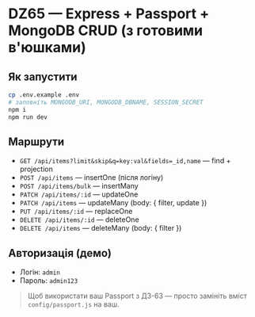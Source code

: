 # DZ65 — Express + Passport + MongoDB CRUD (з готовими в'юшками)

## Як запустити
```bash
cp .env.example .env
# заповніть MONGODB_URI, MONGODB_DBNAME, SESSION_SECRET
npm i
npm run dev
```

## Маршрути
- `GET /api/items?limit&skip&q=key:val&fields=_id,name` — find + projection
- `POST /api/items` — insertOne (після логіну)
- `POST /api/items/bulk` — insertMany
- `PATCH /api/items/:id` — updateOne
- `PATCH /api/items` — updateMany (body: { filter, update })
- `PUT /api/items/:id` — replaceOne
- `DELETE /api/items/:id` — deleteOne
- `DELETE /api/items` — deleteMany (body: { filter })

## Авторизація (демо)
- Логін: `admin`
- Пароль: `admin123`

> Щоб використати ваш Passport з ДЗ-63 — просто замініть вміст `config/passport.js` на ваш.